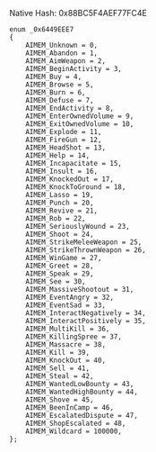 Native Hash: 0x88BC5F4AEF77FC4E```enum _0x6449EEE7{	AIMEM_Unknown = 0,	AIMEM_Abandon = 1,	AIMEM_AimWeapon = 2,	AIMEM_BeginActivity = 3,	AIMEM_Buy = 4,	AIMEM_Browse = 5,	AIMEM_Burn = 6,	AIMEM_Defuse = 7,	AIMEM_EndActivity = 8,	AIMEM_EnterOwnedVolume = 9,	AIMEM_ExitOwnedVolume = 10,	AIMEM_Explode = 11,	AIMEM_FireGun = 12,	AIMEM_HeadShot = 13,	AIMEM_Help = 14,	AIMEM_Incapacitate = 15,	AIMEM_Insult = 16,	AIMEM_KnockedOut = 17,	AIMEM_KnockToGround = 18,	AIMEM_Lasso = 19,	AIMEM_Punch = 20,	AIMEM_Revive = 21,	AIMEM_Rob = 22,	AIMEM_SeriouslyWound = 23,	AIMEM_Shoot = 24,	AIMEM_StrikeMeleeWeapon = 25,	AIMEM_StrikeThrownWeapon = 26,	AIMEM_WinGame = 27,	AIMEM_Greet = 28,	AIMEM_Speak = 29,	AIMEM_See = 30,	AIMEM_MassiveShootout = 31,	AIMEM_EventAngry = 32,	AIMEM_EventSad = 33,	AIMEM_InteractNegatively = 34,	AIMEM_InteractPositively = 35,	AIMEM_MultiKill = 36,	AIMEM_KillingSpree = 37,	AIMEM_Massacre = 38,	AIMEM_Kill = 39,	AIMEM_KnockOut = 40,	AIMEM_Sell = 41,	AIMEM_Steal = 42,	AIMEM_WantedLowBounty = 43,	AIMEM_WantedHighBounty = 44,	AIMEM_Shove = 45,	AIMEM_BeenInCamp = 46,	AIMEM_EscalatedDispute = 47,	AIMEM_ShopEscalated = 48,	AIMEM_Wildcard = 100000,};```